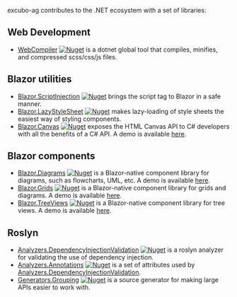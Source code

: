 <script type="text/javascript" src="/to_subpage.js"></script>
  
excubo-ag contributes to the .NET ecosystem with a set of libraries:

## Web Development

- [WebCompiler](https://github.com/excubo-ag/WebCompiler) [![Nuget](https://img.shields.io/nuget/v/Excubo.WebCompiler)](https://www.nuget.org/packages/Excubo.WebCompiler/) is a dotnet global tool that compiles, minifies, and compressed scss/css/js files.

## Blazor utilities

- [Blazor.ScriptInjection](https://github.com/excubo-ag/Blazor.ScriptInjection) [![Nuget](https://img.shields.io/nuget/v/Excubo.Blazor.ScriptInjection)](https://www.nuget.org/packages/Excubo.Blazor.ScriptInjection/) brings the script tag to Blazor in a safe manner.
- [Blazor.LazyStyleSheet](https://github.com/excubo-ag/Blazor.LazyStyleSheet) [![Nuget](https://img.shields.io/nuget/v/Excubo.Blazor.LazyStyleSheet)](https://www.nuget.org/packages/Excubo.Blazor.LazyStyleSheet/) makes lazy-loading of style sheets the easiest way of styling components.
- [Blazor.Canvas](https://github.com/excubo-ag/Blazor.Canvas) [![Nuget](https://img.shields.io/nuget/v/Excubo.Blazor.Canvas)](https://www.nuget.org/packages/Excubo.Blazor.Canvas/) exposes the HTML Canvas API to C# developers with all the benefits of a C# API. A demo is available [here](https://excubo-ag.github.io/Blazor.Canvas/).

## Blazor components

- [Blazor.Diagrams](https://github.com/excubo-ag/Blazor.Diagrams) [![Nuget](https://img.shields.io/nuget/v/Excubo.Blazor.Diagrams)](https://www.nuget.org/packages/Excubo.Blazor.Diagrams/) is a Blazor-native component library for diagrams, such as flowcharts, UML, etc. A demo is available [here](https://excubo-ag.github.io/Blazor.Diagrams/).
- [Blazor.Grids](https://github.com/excubo-ag/Blazor.Grids) [![Nuget](https://img.shields.io/nuget/v/Excubo.Blazor.Grids)](https://www.nuget.org/packages/Excubo.Blazor.Grids/) is a Blazor-native component library for grids and diagrams. A demo is available [here](https://excubo-ag.github.io/Blazor.Grids/).
- [Blazor.TreeViews](https://github.com/excubo-ag/Blazor.TreeViews) [![Nuget](https://img.shields.io/nuget/v/Excubo.Blazor.TreeViews)](https://www.nuget.org/packages/Excubo.Blazor.TreeViews/) is a Blazor-native component library for tree views. A demo is available [here](https://excubo-ag.github.io/Blazor.TreeViews/).

## Roslyn

- [Analyzers.DependencyInjectionValidation](https://github.com/excubo-ag/Analyzers.DependencyInjectionValidation) [![Nuget](https://img.shields.io/nuget/v/Excubo.Analyzers.DependencyInjectionValidation)](https://www.nuget.org/packages/Excubo.Analyzers.DependencyInjectionValidation/) is a roslyn analyzer for validating the use of dependency injection.
- [Analyzers.Annotations](https://github.com/excubo-ag/Analyzers.Annotations) [![Nuget](https://img.shields.io/nuget/v/Excubo.Analyzers.Annotations)](https://www.nuget.org/packages/Excubo.Analyzers.Annotations/) is a set of attributes used by [Analyzers.DependencyInjectionValidation](https://github.com/excubo-ag/Analyzers.DependencyInjectionValidation).
- [Generators.Grouping](https://github.com/excubo-ag/Generators.Grouping) [![Nuget](https://img.shields.io/nuget/v/Excubo.Generators.Grouping)](https://www.nuget.org/packages/Excubo.Generators.Grouping/) is a source generator for making large APIs easier to work with.

